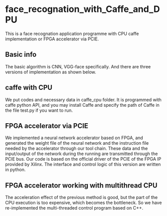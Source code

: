 # face_recognation_with_Caffe_and_DPU
This is a face recognation application programme with CPU caffe implementation or FPGA accelerator via PCIE.

## Basic info
The basic algorithm is CNN, VGG-face specifically. And there are three versions of implementation as shown below.

## caffe with CPU
We put codes and necessary data in caffe_cpu folder. It is programmed with caffe python API, and you may install Caffe and specify the path of Caffe in the file test.py if you want to run.

## FPGA accelerator via PCIE
We implemented a neural network accelerator based on FPGA, and generated the weight file of the neural network and the instruction file needed by the accelerator through our tool chain. These data and the input/output of the network during the running are transmitted through the PCIE bus. Our code is based on the official driver of the PCIE of the FPGA IP provided by Xilinx.
The interface and control logic of this version are written in python.

## FPGA accelerator working with multithread CPU
The acceleration effect of the previous method is good, but the part of the CPU execution is too expensive, which becomes the bottleneck. So we have re-implemented the multi-threaded control program based on C++.
